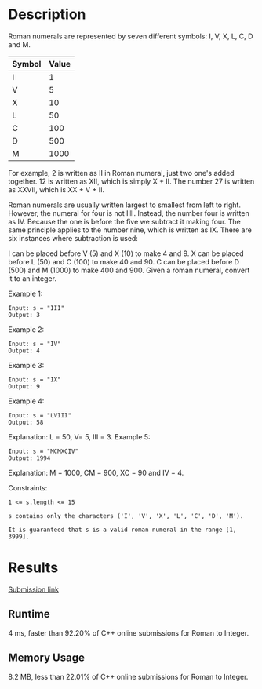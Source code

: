 # Description

Roman numerals are represented by seven different symbols: I, V, X, L, C, D and M.

| Symbol | Value |
| ------ | ----- |
| I      | 1     |
| V      | 5     |
| X      | 10    |
| L      | 50    |
| C      | 100   |
| D      | 500   |
| M      | 1000  |

For example, 2 is written as II in Roman numeral, just two one's added together. 12 is written as XII, which is simply X + II. The number 27 is written as XXVII, which is XX + V + II.

Roman numerals are usually written largest to smallest from left to right. However, the numeral for four is not IIII. Instead, the number four is written as IV. Because the one is before the five we subtract it making four. The same principle applies to the number nine, which is written as IX. There are six instances where subtraction is used:

I can be placed before V (5) and X (10) to make 4 and 9.
X can be placed before L (50) and C (100) to make 40 and 90.
C can be placed before D (500) and M (1000) to make 400 and 900.
Given a roman numeral, convert it to an integer.

Example 1:

```
Input: s = "III"
Output: 3
```

Example 2:

```
Input: s = "IV"
Output: 4
```

Example 3:

```
Input: s = "IX"
Output: 9
```

Example 4:

```
Input: s = "LVIII"
Output: 58
```

Explanation: L = 50, V= 5, III = 3.
Example 5:

```
Input: s = "MCMXCIV"
Output: 1994
```

Explanation: M = 1000, CM = 900, XC = 90 and IV = 4.

Constraints:

```
1 <= s.length <= 15
```

```
s contains only the characters ('I', 'V', 'X', 'L', 'C', 'D', 'M').
```

```
It is guaranteed that s is a valid roman numeral in the range [1, 3999].
```

# Results

[Submission link](https://leetcode.com/submissions/detail/598341380/)

## Runtime

4 ms, faster than 92.20% of C++ online submissions for Roman to Integer.

## Memory Usage

8.2 MB, less than 22.01% of C++ online submissions for Roman to Integer.
